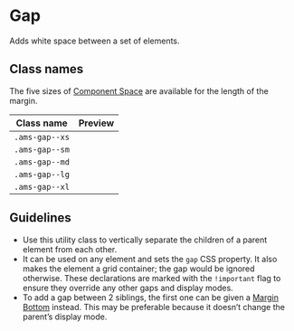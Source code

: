 <!-- @license CC0-1.0 -->

# Gap

Adds white space between a set of elements.

## Class names

The five sizes of [Component Space](/docs/foundation-design-tokens-space--docs) are available for the length of the margin.

| Class name     | Preview                                                                                   |
| -------------- | ----------------------------------------------------------------------------------------- |
| `.ams-gap--xs` | <div className="ams-docs-token-preview--space" style="inline-size: var(--ams-gap-xs);" /> |
| `.ams-gap--sm` | <div className="ams-docs-token-preview--space" style="inline-size: var(--ams-gap-sm);" /> |
| `.ams-gap--md` | <div className="ams-docs-token-preview--space" style="inline-size: var(--ams-gap-md);" /> |
| `.ams-gap--lg` | <div className="ams-docs-token-preview--space" style="inline-size: var(--ams-gap-lg);" /> |
| `.ams-gap--xl` | <div className="ams-docs-token-preview--space" style="inline-size: var(--ams-gap-xl);" /> |

## Guidelines

- Use this utility class to vertically separate the children of a parent element from each other.
- It can be used on any element and sets the `gap` CSS property.
  It also makes the element a grid container; the gap would be ignored otherwise.
  These declarations are marked with the `!important` flag to ensure they override any other gaps and display modes.
- To add a gap between 2 siblings, the first one can be given a [Margin Bottom](/docs/utilities-css-margin--docs) instead.
  This may be preferable because it doesn’t change the parent’s display mode.
